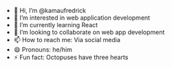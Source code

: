 - 👋 Hi, I’m @kamaufredrick
- 👀 I’m interested in web application development
- 🌱 I’m currently learning React 
- 💞️ I’m looking to collaborate on web app development
- 📫 How to reach me: Via social media
- 😄 Pronouns: he/him
- ⚡ Fun fact: Octopuses have three hearts 

<!---
kamaufredrick/kamaufredrick is a ✨ special ✨ repository because its `README.md` (this file) appears on your GitHub profile.
You can click the Preview link to take a look at your changes.
--->
